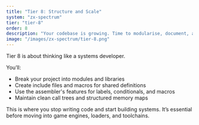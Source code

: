 ```yaml
---
title: "Tier 8: Structure and Scale"
system: "zx-spectrum"
tier: "tier-8"
order: 8
description: "Your codebase is growing. Time to modularise, document, and reuse routines. You’ll learn to structure larger projects in Z80 for readability and reuse."
image: "/images/zx-spectrum/tier-8.png"
---
```


Tier 8 is about thinking like a systems developer.

You’ll:
- Break your project into modules and libraries
- Create include files and macros for shared definitions
- Use the assembler's features for labels, conditionals, and macros
- Maintain clean call trees and structured memory maps

This is where you stop writing code and start building systems. It’s essential before moving into game engines, loaders, and toolchains.
